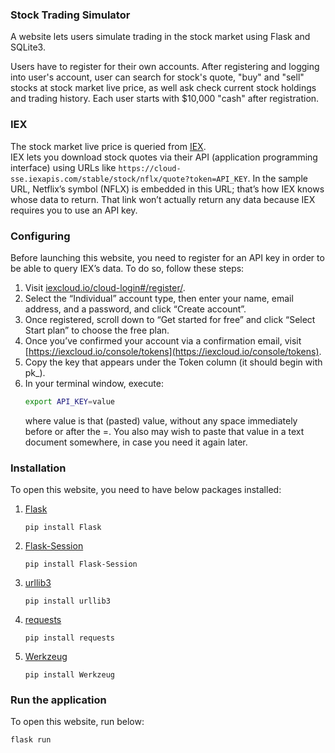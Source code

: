 ### Stock Trading Simulator

A website lets users simulate trading in the stock market using Flask and SQLite3.

Users have to register for their own accounts. After registering and logging into user's account, user can search for stock's quote, "buy" and "sell" stocks at stock market live price, as well ask check current stock holdings and trading history. Each user starts with $10,000 "cash" after registration.

### IEX

The stock market live price is queried from [IEX](https://exchange.iex.io/products/market-data-connectivity/).  
IEX lets you download stock quotes via their API (application programming interface) using URLs like `https://cloud-sse.iexapis.com/stable/stock/nflx/quote?token=API_KEY`. In the sample URL, Netflix’s symbol (NFLX) is embedded in this URL; that’s how IEX knows whose data to return. That link won’t actually return any data because IEX requires you to use an API key.

### Configuring

Before launching this website, you need to register for an API key in order to be able to query IEX’s data. To do so, follow these steps:

1. Visit [iexcloud.io/cloud-login#/register/](https://iexcloud.io/cloud-login#/register/).
2. Select the “Individual” account type, then enter your name, email address, and a password, and click “Create account”.
3. Once registered, scroll down to “Get started for free” and click “Select Start plan” to choose the free plan.
4. Once you’ve confirmed your account via a confirmation email, visit [https://iexcloud.io/console/tokens](https://iexcloud.io/console/tokens).
5. Copy the key that appears under the Token column (it should begin with pk\_).
6. In your terminal window, execute:
    ```bash
    export API_KEY=value
    ```
    where value is that (pasted) value, without any space immediately before or after the =. You also may wish to paste that value in a text document somewhere, in case you need it again later.

### Installation

To open this website, you need to have below packages installed:

1. [Flask](https://flask.palletsprojects.com/en/2.1.x/installation/)
    ```
    pip install Flask
    ```
2. [Flask-Session](https://flask-session.readthedocs.io/en/latest/)
    ```
    pip install Flask-Session
    ```
3. [urllib3](https://pypi.org/project/urllib3/)
    ```
    pip install urllib3
    ```
4. [requests](https://pypi.org/project/requests/)
    ```
    pip install requests
    ```
5. [Werkzeug](https://werkzeug.palletsprojects.com/en/2.1.x/installation/)
    ```
    pip install Werkzeug
    ```

### Run the application

To open this website, run below:

```bash
flask run
```
